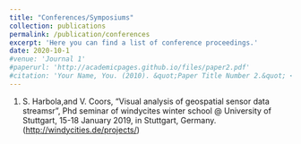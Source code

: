 ```yaml
---
title: "Conferences/Symposiums"
collection: publications
permalink: /publication/conferences
excerpt: 'Here you can find a list of conference proceedings.'
date: 2020-10-1
#venue: 'Journal 1'
#paperurl: 'http://academicpages.github.io/files/paper2.pdf'
#citation: 'Your Name, You. (2010). &quot;Paper Title Number 2.&quot; <i>Journal 1</i>. 1(2).'
---
```


1. S. Harbola,and V. Coors, “Visual analysis of geospatial sensor data streamsr”, Phd seminar of windycites winter school @ University of Stuttgart, 15-18 January 2019, in Stuttgart, Germany.(http://windycities.de/projects/)  
